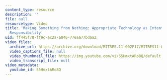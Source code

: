```yaml
---
content_type: resource
description: ''
file: null
resourcetype: Video
title: 'Making Something from Nothing: Appropriate Technology as Intentionally Disruptive
  Responsibility'
uid: ff445f78-ff9c-ac2a-a046-77eaa77bdaa2
video_files:
  archive_url: https://archive.org/download/MITRES.11-002F17/MITRES11-002F17_Video_01_300k.mp4
  video_captions_file: null
  video_thumbnail_file: https://img.youtube.com/vi/S5HmxtARo8Q/default.jpg
  video_transcript_file: null
video_metadata:
  youtube_id: S5HmxtARo8Q
---
```

